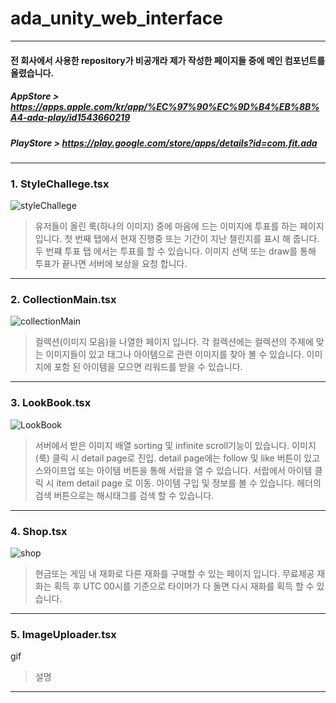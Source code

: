 # ada_unity_web_interface
---
#### 전 회사에서 사용한 repository가 비공개라 제가 작성한 페이지들 중에 메인 컴포넌트를 올렸습니다.
##### AppStore > https://apps.apple.com/kr/app/%EC%97%90%EC%9D%B4%EB%8B%A4-ada-play/id1543660219
##### PlayStore > https://play.google.com/store/apps/details?id=com.fit.ada
---
### 1. StyleChallege.tsx
![styleChallege](https://user-images.githubusercontent.com/38905668/130555779-7f726907-07c0-4e9c-960e-dbadc3a9e4e9.gif)

>유저들이 올린 룩(하나의 이미지) 중에 마음에 드는 이미지에 투표를 하는 페이지 입니다. 첫 번째 탭에서 현재 진행중 또는 기간이 지난 챌린지를 표시 해 줍니다. 두 번쨰 투표 탭 에서는 투표를 할 수 있습니다. 이미지 선택 또는 draw를 통해 투표가 끝나면 서버에 보상을 요청 합니다.
---
### 2. CollectionMain.tsx
![collectionMain](https://user-images.githubusercontent.com/38905668/130562710-8fd39692-12da-4ad0-af85-8dd4d1779454.gif)

>컬렉션(이미지 모음)을 나열한 페이지 입니다. 각 컬렉션에는 컬렉션의 주제에 맞는 이미지들이 있고 태그나 아이템으로 관련 이미지를 찾아 볼 수 있습니다. 이미지에 포함 된 아이템을 모으면 리워드를 받을 수 있습니다.
---
### 3. LookBook.tsx
![LookBook](https://user-images.githubusercontent.com/38905668/130567695-9e0636a0-5512-424c-ad54-3ac121eb9257.gif)

>서버에서 받은 이미지 배열 sorting 및 infinite scroll기능이 있습니다. 이미지(룩) 클릭 시 detail page로 진입. detail page에는 follow 및 like 버튼이 있고 스와이프업 또는 아이템 버튼을 통해 서랍을 열 수 있습니다. 서랍에서 아이템 클릭 시 item detail page 로 이동. 아이템 구입 및 정보를 볼 수 있습니다. 헤더의 검색 버튼으로는 해시태그를 검색 할 수 있습니다.
---
### 4. Shop.tsx
![shop](https://user-images.githubusercontent.com/38905668/130569542-ac9f40f8-17df-4e49-bfac-fa93c0e13d39.gif)


>현금또는 게임 내 재화로 다른 재화를 구매할 수 있는 페이지 입니다. 무료제공 재화는 획득 후  UTC 00시를 기준으로 타이머가 다 돌면 다시 재화를 획득 할 수 있습니다.
---
### 5. ImageUploader.tsx
gif
>설명
---